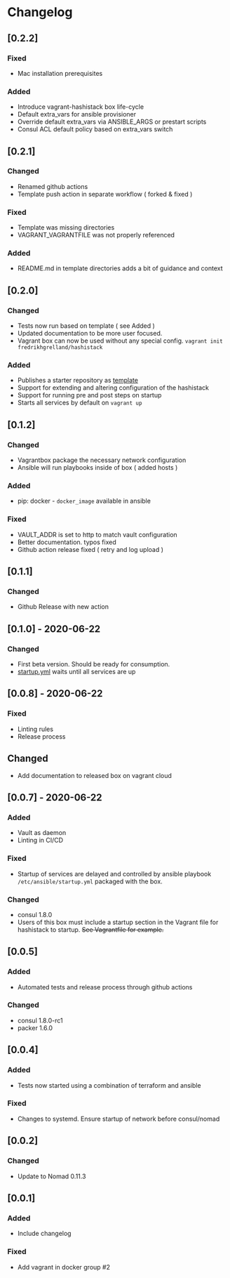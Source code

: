 # Changelog

## [0.2.2]

### Fixed

- Mac installation prerequisites

### Added

- Introduce vagrant-hashistack box life-cycle
- Default extra_vars for ansible provisioner
- Override default extra_vars via ANSIBLE_ARGS or prestart scripts
- Consul ACL default policy based on extra_vars switch

## [0.2.1]

### Changed

- Renamed github actions
- Template push action in separate workflow ( forked & fixed )

### Fixed

- Template was missing directories
- VAGRANT_VAGRANTFILE was not properly referenced

### Added

- README.md in template directories adds a bit of guidance and context

## [0.2.0]

### Changed

- Tests now run based on template ( see Added )
- Updated documentation to be more user focused.
- Vagrant box can now be used without any special config. `vagrant init fredrikhgrelland/hashistack`

### Added

- Publishes a starter repository as [template](template)
- Support for extending and altering configuration of the hashistack
- Support for running pre and post steps on startup
- Starts all services by default on `vagrant up`

## [0.1.2]

### Changed

- Vagrantbox package the necessary network configuration
- Ansible will run playbooks inside of box ( added hosts )

### Added

- pip: docker - `docker_image` available in ansible

### Fixed

- VAULT_ADDR is set to http to match vault configuration
- Better documentation. typos fixed
- Github action release fixed ( retry and log upload )

## [0.1.1]

### Changed

- Github Release with new action

## [0.1.0] - 2020-06-22

### Changed

- First beta version. Should be ready for consumption.
- [startup.yml](ansible/start_hashistack.yml) waits until all services are up

## [0.0.8] - 2020-06-22

### Fixed

- Linting rules
- Release process

## Changed
- Add documentation to released box on vagrant cloud

## [0.0.7] - 2020-06-22

### Added

- Vault as daemon
- Linting in CI/CD

### Fixed

- Startup of services are delayed and controlled by ansible playbook `/etc/ansible/startup.yml` packaged with the box.

### Changed

- consul 1.8.0
- Users of this box must include a startup section in the Vagrant file for hashistack to startup. ~~See Vagrantfile for example.~~

## [0.0.5]

### Added

- Automated tests and release process through github actions

### Changed

- consul 1.8.0-rc1
- packer 1.6.0

## [0.0.4]

### Added

- Tests now started using a combination of terraform and ansible

### Fixed

- Changes to systemd. Ensure startup of network before consul/nomad

## [0.0.2]

### Changed

- Update to Nomad 0.11.3

## [0.0.1]

### Added

- Include changelog

### Fixed

- Add vagrant in docker group #2
